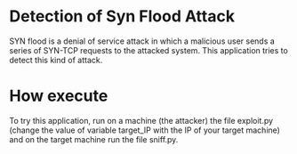 # Detection of Syn Flood Attack
SYN flood is a denial of service attack in which a malicious user sends a series of SYN-TCP requests to the attacked system.
This application tries to detect this kind of attack.

# How execute
To try this application, run on a machine (the attacker) the file exploit.py (change the value of variable target_IP with the IP of your target machine) and on the target machine run the file sniff.py.


